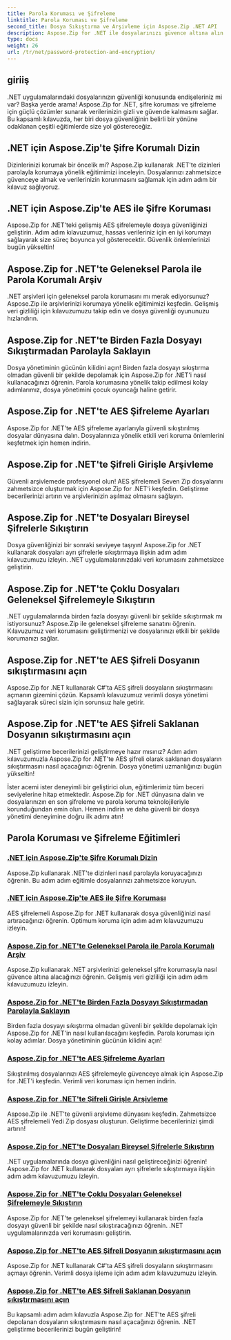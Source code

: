 ```yaml
---
title: Parola Koruması ve Şifreleme
linktitle: Parola Koruması ve Şifreleme
second_title: Dosya Sıkıştırma ve Arşivleme için Aspose.Zip .NET API
description: Aspose.Zip for .NET ile dosyalarınızı güvence altına alın! AES'ten geleneksel yöntemlere kadar parola koruması ve şifrelemeyle ilgili adım adım eğitimleri öğrenin.
type: docs
weight: 26
url: /tr/net/password-protection-and-encryption/
---
```


## giriiş

.NET uygulamalarındaki dosyalarınızın güvenliği konusunda endişeleriniz mi var? Başka yerde arama! Aspose.Zip for .NET, şifre koruması ve şifreleme için güçlü çözümler sunarak verilerinizin gizli ve güvende kalmasını sağlar. Bu kapsamlı kılavuzda, her biri dosya güvenliğinin belirli bir yönüne odaklanan çeşitli eğitimlerde size yol göstereceğiz.

## .NET için Aspose.Zip'te Şifre Korumalı Dizin

Dizinlerinizi korumak bir öncelik mi? Aspose.Zip kullanarak .NET'te dizinleri parolayla korumaya yönelik eğitimimizi inceleyin. Dosyalarınızı zahmetsizce güvenceye almak ve verilerinizin korunmasını sağlamak için adım adım bir kılavuz sağlıyoruz.

## .NET için Aspose.Zip'te AES ile Şifre Koruması

Aspose.Zip for .NET'teki gelişmiş AES şifrelemeyle dosya güvenliğinizi geliştirin. Adım adım kılavuzumuz, hassas verileriniz için en iyi korumayı sağlayarak size süreç boyunca yol gösterecektir. Güvenlik önlemlerinizi bugün yükseltin!

## Aspose.Zip for .NET'te Geleneksel Parola ile Parola Korumalı Arşiv

.NET arşivleri için geleneksel parola korumasını mı merak ediyorsunuz? Aspose.Zip ile arşivlerinizi korumaya yönelik eğitimimizi keşfedin. Gelişmiş veri gizliliği için kılavuzumuzu takip edin ve dosya güvenliği oyununuzu hızlandırın.

## Aspose.Zip for .NET'te Birden Fazla Dosyayı Sıkıştırmadan Parolayla Saklayın

Dosya yönetiminin gücünün kilidini açın! Birden fazla dosyayı sıkıştırma olmadan güvenli bir şekilde depolamak için Aspose.Zip for .NET'i nasıl kullanacağınızı öğrenin. Parola korumasına yönelik takip edilmesi kolay adımlarımız, dosya yönetimini çocuk oyuncağı haline getirir.

## Aspose.Zip for .NET'te AES Şifreleme Ayarları

Aspose.Zip for .NET'te AES şifreleme ayarlarıyla güvenli sıkıştırılmış dosyalar dünyasına dalın. Dosyalarınıza yönelik etkili veri koruma önlemlerini keşfetmek için hemen indirin.

## Aspose.Zip for .NET'te Şifreli Girişle Arşivleme

Güvenli arşivlemede profesyonel olun! AES şifrelemeli Seven Zip dosyalarını zahmetsizce oluşturmak için Aspose.Zip for .NET'i keşfedin. Geliştirme becerilerinizi artırın ve arşivlerinizin aşılmaz olmasını sağlayın.

## Aspose.Zip for .NET'te Dosyaları Bireysel Şifrelerle Sıkıştırın

Dosya güvenliğinizi bir sonraki seviyeye taşıyın! Aspose.Zip for .NET kullanarak dosyaları ayrı şifrelerle sıkıştırmaya ilişkin adım adım kılavuzumuzu izleyin. .NET uygulamalarınızdaki veri korumasını zahmetsizce geliştirin.

## Aspose.Zip for .NET'te Çoklu Dosyaları Geleneksel Şifrelemeyle Sıkıştırın

.NET uygulamalarında birden fazla dosyayı güvenli bir şekilde sıkıştırmak mı istiyorsunuz? Aspose.Zip ile geleneksel şifreleme sanatını öğrenin. Kılavuzumuz veri korumasını geliştirmenizi ve dosyalarınızı etkili bir şekilde korumanızı sağlar.

## Aspose.Zip for .NET'te AES Şifreli Dosyanın sıkıştırmasını açın

Aspose.Zip for .NET kullanarak C#'ta AES şifreli dosyaların sıkıştırmasını açmanın gizemini çözün. Kapsamlı kılavuzumuz verimli dosya yönetimi sağlayarak süreci sizin için sorunsuz hale getirir.

## Aspose.Zip for .NET'te AES Şifreli Saklanan Dosyanın sıkıştırmasını açın

.NET geliştirme becerilerinizi geliştirmeye hazır mısınız? Adım adım kılavuzumuzla Aspose.Zip for .NET'te AES şifreli olarak saklanan dosyaların sıkıştırmasını nasıl açacağınızı öğrenin. Dosya yönetimi uzmanlığınızı bugün yükseltin!

İster acemi ister deneyimli bir geliştirici olun, eğitimlerimiz tüm beceri seviyelerine hitap etmektedir. Aspose.Zip for .NET dünyasına dalın ve dosyalarınızın en son şifreleme ve parola koruma teknolojileriyle korunduğundan emin olun. Hemen indirin ve daha güvenli bir dosya yönetimi deneyimine doğru ilk adımı atın!
## Parola Koruması ve Şifreleme Eğitimleri
### [.NET için Aspose.Zip'te Şifre Korumalı Dizin](./password-protect-directory/)
Aspose.Zip kullanarak .NET'te dizinleri nasıl parolayla koruyacağınızı öğrenin. Bu adım adım eğitimle dosyalarınızı zahmetsizce koruyun.
### [.NET için Aspose.Zip'te AES ile Şifre Koruması](./password-protect-with-aes/)
AES şifrelemeli Aspose.Zip for .NET kullanarak dosya güvenliğinizi nasıl artıracağınızı öğrenin. Optimum koruma için adım adım kılavuzumuzu izleyin.
### [Aspose.Zip for .NET'te Geleneksel Parola ile Parola Korumalı Arşiv](./password-protect-archive-traditional-password/)
Aspose.Zip kullanarak .NET arşivlerinizi geleneksel şifre korumasıyla nasıl güvence altına alacağınızı öğrenin. Gelişmiş veri gizliliği için adım adım kılavuzumuzu izleyin.
### [Aspose.Zip for .NET'te Birden Fazla Dosyayı Sıkıştırmadan Parolayla Saklayın](./store-multiple-files-no-compression-password/)
Birden fazla dosyayı sıkıştırma olmadan güvenli bir şekilde depolamak için Aspose.Zip for .NET'in nasıl kullanılacağını keşfedin. Parola koruması için kolay adımlar. Dosya yönetiminin gücünün kilidini açın!
### [Aspose.Zip for .NET'te AES Şifreleme Ayarları](./aes-encryption-settings/)
Sıkıştırılmış dosyalarınızı AES şifrelemeyle güvenceye almak için Aspose.Zip for .NET'i keşfedin. Verimli veri koruması için hemen indirin.
### [Aspose.Zip for .NET'te Şifreli Girişle Arşivleme](./archive-with-encrypted-entry/)
Aspose.Zip ile .NET'te güvenli arşivleme dünyasını keşfedin. Zahmetsizce AES şifrelemeli Yedi Zip dosyası oluşturun. Geliştirme becerilerinizi şimdi artırın!
### [Aspose.Zip for .NET'te Dosyaları Bireysel Şifrelerle Sıkıştırın](./compress-files-individual-passwords/)
.NET uygulamalarında dosya güvenliğini nasıl geliştireceğinizi öğrenin! Aspose.Zip for .NET kullanarak dosyaları ayrı şifrelerle sıkıştırmaya ilişkin adım adım kılavuzumuzu izleyin.
### [Aspose.Zip for .NET'te Çoklu Dosyaları Geleneksel Şifrelemeyle Sıkıştırın](./compress-multiple-files-traditional-encryption/)
Aspose.Zip for .NET'te geleneksel şifrelemeyi kullanarak birden fazla dosyayı güvenli bir şekilde nasıl sıkıştıracağınızı öğrenin. .NET uygulamalarınızda veri korumasını geliştirin.
### [Aspose.Zip for .NET'te AES Şifreli Dosyanın sıkıştırmasını açın](./decompress-aes-encrypted-file/)
Aspose.Zip for .NET kullanarak C#'ta AES şifreli dosyaların sıkıştırmasını açmayı öğrenin. Verimli dosya işleme için adım adım kılavuzumuzu izleyin.
### [Aspose.Zip for .NET'te AES Şifreli Saklanan Dosyanın sıkıştırmasını açın](./decompress-aes-encrypted-stored-file/)
Bu kapsamlı adım adım kılavuzla Aspose.Zip for .NET'te AES şifreli depolanan dosyaların sıkıştırmasını nasıl açacağınızı öğrenin. .NET geliştirme becerilerinizi bugün geliştirin!